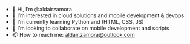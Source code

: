 - 👋 Hi, I’m @aldairzamora
- 👀 I’m interested in cloud solutions and mobile development & devops
- 🌱 I’m currently learning Python and (HTML, CSS, JS)
- 💞️ I’m looking to collaborate on mobile development and scripts
- 📫 How to reach me: aldair.zamora@outlook.com

<!---
aldairzamora/aldairzamora is a ✨ special ✨ repository because its `README.md` (this file) appears on your GitHub profile.
You can click the Preview link to take a look at your changes.
--->
